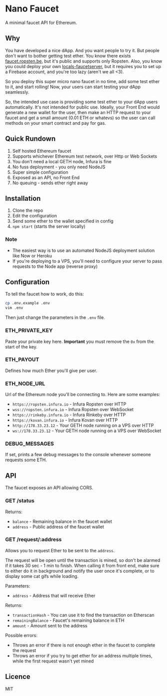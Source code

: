 # Nano Faucet

A minimal faucet API for Ethereum.

## Why

You have developed a nice dApp. And you want people to try it. But people don't want to bother getting test ether. You know there exists [faucet.ropsten.be](http://faucet.ropsten.be:3001/), but it's public and supports only Ropsten. Also, you know you could deploy your own [locals-faucetserver](https://github.com/sponnet/locals-faucetserver), but it requires you to set up a Firebase account, and you're too lazy (aren't we all <3).

So you deploy this super micro nano faucet in no time, add some test ether to it, and start rolling! Now, your users can start testing your dApp seamlessly.

So, the intended use case is providing some test ether to your dApp users automatically. It's not intended for public use. Ideally, your Front End would generate a new wallet for the user, then make an HTTP request to your faucet and get a small amount (0.01 ETH or whatevs) so the user can call methods on your smart contract and pay for gas.

## Quick Rundown

1. Self hosted Ethereum faucet
2. Supports whichever Ethereum test network, over Http or Web Sockets
3. You don't need a local GETH node, Infura is fine
4. No fuss deployment - you only need NodeJS
5. Super simple configuration
6. Exposed as an API, no Front End
7. No queuing - sends ether right away

## Installation

1. Clone the repo
2. Edit the configuration
3. Send some ether to the wallet specified in config
4. `npm start` (starts the server locally)

### Note

- The easiest way is to use an automated NodeJS deployment solution like Now or Heroku
- If you're deploying to a VPS, you'll need to configure your server to pass requests to the Node app (reverse proxy)

## Configuration

To tell the faucet how to work, do this:

```sh
cp .env.example .env
vim .env
```

Then just change the parameters in the `.env` file.

### ETH_PRIVATE_KEY

Paste your private key here. **Important** you must remove the `0x` from the start of the key.

### ETH_PAYOUT

Defines how much Ether you'll give per user.

### ETH_NODE_URL

Url of the Ethereum node you'll be connecting to. Here are some examples:

- `https://ropsten.infura.io` - Infura Ropsten over HTTP
- `wss://ropsten.infura.io` - Infura Ropsten over WebSocket
- `https://rinkeby.infura.io` - Infura Rinkeby over HTTP
- `https://kovan.infura.io` - Infura Kovan over HTTP
- `http://178.33.23.12` - Your GETH node running on a VPS over HTTP
- `ws://178.33.23.12` - Your GETH node running on a VPS over WebSocket

### DEBUG_MESSAGES

If set, prints a few debug messages to the console whenever someone requests some ETH.

## API

The faucet exposes an API allowing CORS.

### GET /status

Returns:

- `balance` - Remaining balance in the faucet wallet
- `address` - Public address of the faucet wallet

### GET /request/:address

Allows you to request Ether to be sent to the `address`.

The request will be open until the transaction is mined, so don't be alarmed if it takes 30 sec - 1 min to finish. When calling it from front end, make sure to either do it in background and notify the user once it's complete, or to display some cat gifs while loading.

Parameters:

- `address` - Address that will receive Ether

Returns:

- `transactionHash` - You can use it to find the transaction on Etherscan
- `remainingBalance` - Faucet's remaining balance in ETH
- `amount` - Amount sent to the address

Possible errors:

- Throws an error if there is not enough ether in the faucet to complete the request
- Throws an error if you try to get ether for an address multiple times, while the first request wasn't yet mined

## Licence

MIT
